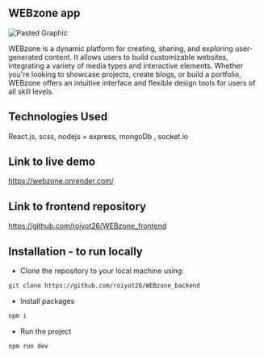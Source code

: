  ## WEBzone app

![Pasted Graphic](https://github.com/user-attachments/assets/962cb6c5-78f5-4cbe-9522-782820043ed7)



WEBzone is a dynamic platform for creating, sharing, and exploring user-generated content. It allows users to build customizable websites, integrating a variety of media types and interactive elements. Whether you're looking to showcase projects, create blogs, or build a portfolio, WEBzone offers an intuitive interface and flexible design tools for users of all skill levels.

## Technologies Used
React.js, scss, nodejs + express, mongoDb , socket.io 

## Link to live demo
https://webzone.onrender.com/

## Link to frontend repository
https://github.com/roiyot26/WEBzone_frontend

## Installation - to run locally
- Clone the repository to your local machine using:
```bash
git clone https://github.com/roiyot26/WEBzone_backend
```
- Install packages
  
```bash
npm i
```
- Run the project
  
```bash
npm run dev
```
